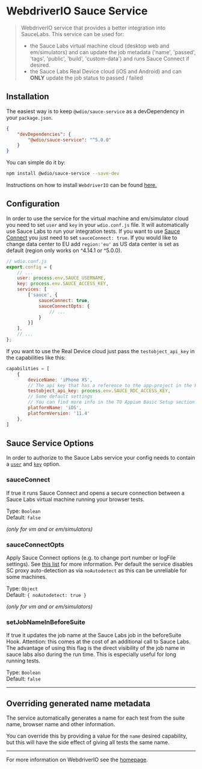 WebdriverIO Sauce Service
=========================

> WebdriverIO service that provides a better integration into SauceLabs. This service can be used for:
> - the Sauce Labs virtual machine cloud (desktop web and em/simulators) and can update the job metadata ('name', 'passed', 'tags', 'public', 'build', 'custom-data') and runs Sauce Connect if desired.
> - the Sauce Labs Real Device cloud (iOS and Android) and can **ONLY** update the job status to passed / failed

## Installation

The easiest way is to keep `@wdio/sauce-service` as a devDependency in your `package.json`.

```json
{
    "devDependencies": {
        "@wdio/sauce-service": "^5.0.0"
    }
}
```

You can simple do it by:

```bash
npm install @wdio/sauce-service --save-dev
```

Instructions on how to install `WebdriverIO` can be found [here.](https://webdriver.io/docs/gettingstarted.html)

## Configuration

In order to use the service for the virtual machine and em/simulator cloud you need to set `user` and `key` in your `wdio.conf.js` file. It will automatically
use Sauce Labs to run your integration tests. If you want to use [Sauce Connect](https://wiki.saucelabs.com/display/DOCS/Sauce+Connect+Proxy)
you just need to set `sauceConnect: true`. If you would like to change data center to EU add `region:'eu'` as US data center is set as default (region only works on ^4.14.1 or ^5.0.0).

```js
// wdio.conf.js
export.config = {
    // ...
    user: process.env.SAUCE_USERNAME,
    key: process.env.SAUCE_ACCESS_KEY,
    services: [
        ['sauce', {
            sauceConnect: true,
            sauceConnectOpts: {
                // ...
            }
        }]
    ],
    // ...
};
```

If you want to use the Real Device cloud just pass the `testobject_api_key` in the capabilities like this:

```js
capabilities = [
    {
        deviceName: 'iPhone XS',
        // The api key that has a reference to the app-project in the RDC cloud
        testobject_api_key: process.env.SAUCE_RDC_ACCESS_KEY,
        // Some default settings
        // You can find more info in the TO Appium Basic Setup section
        platformName: 'iOS',
        platformVersion: '11.4'
    },
]
```

## Sauce Service Options

In order to authorize to the Sauce Labs service your config needs to contain a [`user`](https://webdriver.io/docs/options.html#user) and [`key`](https://webdriver.io/docs/options.html#key) option.

### sauceConnect
If true it runs Sauce Connect and opens a secure connection between a Sauce Labs virtual machine running your browser tests.

Type: `Boolean`<br>
Default: `false`

*(only for vm and or em/simulators)*

### sauceConnectOpts
Apply Sauce Connect options (e.g. to change port number or logFile settings). See [this list](https://github.com/bermi/sauce-connect-launcher#advanced-usage) for more information. Per default the service disables SC proxy auto-detection as via `noAutodetect` as this can be unreliable for some machines.

Type: `Object`<br>
Default: `{ noAutodetect: true }`

*(only for vm and or em/simulators)*

### setJobNameInBeforeSuite
If true it updates the job name at the Sauce Labs job in the beforeSuite Hook. Attention: this comes at the cost of an additional call to Sauce Labs. The advantage of using this flag is the direct visibility of the job name in sauce labs also during the run time. This is especially useful for long running tests.

Type: `Boolean`<br>
Default: `false`

----

## Overriding generated name metadata
The service automatically generates a name for each test from the suite name, browser name and other information.

You can override this by providing a value for the `name` desired capability, but this will have the side effect of giving all tests the same name.

----

For more information on WebdriverIO see the [homepage](https://webdriver.io).
